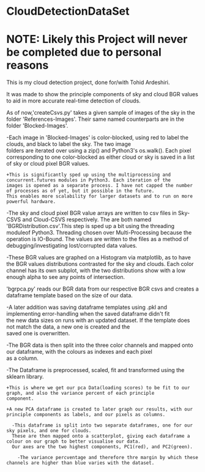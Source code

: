 # CloudDetectionDataSet


# NOTE: Likely this Project will never be completed due to personal reasons 

This is my cloud detection project, done for/with Tohid Ardeshiri.

It was made to show the principle components of sky and cloud BGR values to aid in more accurate real-time detection of clouds. 

As of now,'createCsvs.py' takes a given sample of images of the sky in the folder 'References-Images'. Their same named counterparts are in the folder 'Blocked-Images'.
  
  -Each image in 'Blocked-Images' is color-blocked, using red to label the clouds, and black to label the sky. The two image     
  folders are iterated over using a zip() and Python3's os.walk(). Each pixel corresponding to one color-blocked as either 
  cloud or sky is saved in a list of sky or cloud pixel BGR values.
  
    +This is significantly sped up using the multiprocessing and concurrent.futures modules in Python3. Each iteration of the 
    images is opened as a separate process. I have not capped the number of processes as of yet, but it possible in the future.
    This enables more scalability for larger datasets and to run on more powerful hardware.
  
  
  -The sky and cloud pixel BGR value arrays are written to csv files in Sky-CSVS and Cloud-CSVS respectively. The are both named   
  'BGRDistribution.csv'.This step is sped up a bit using the threading moduleof Python3. Threading chosen over Multi-Processing 
  because the operation is IO-Bound. The values are written to the files as a method of debugging/investigating lost/corrupted 
  data values.
  
  
  -These BGR values are graphed on a Histogram via matplotlib, as to have the BGR values distributions contrasted for the sky and 
  clouds. Each color channel has its own subplot, with the two distributions show with a low enough alpha to see any points of 
  intersection.
  

'bgrpca.py' reads our BGR data from our respective BGR csvs and creates a dataframe template based on the size of our data.

  -A later addition was saving dataframe templates using .pkl and implementing error-handling when the saved dataframe didn't fit  
  the new data sizes on runs with an updated dataset. If the template does not match the data, a new one is created and the   
  saved one is overwritten.
  
  -The BGR data is then split into the three color channels and mapped onto our dataframe, with the colours as indexes and each pixel  
  as a column.
  
  -The Dataframe is preprocessed, scaled, fit and transformed using the sklearn library.
  
    +This is where we get our pca Data(loading scores) to be fit to our graph, and also the variance percent of each principle 
    component.
    
    +A new PCA dataframe is created to later graph our results, with our principle components as labels, and our pixels as columns.
      
      -This dataframe is split into two separate dataframes, one for our sky pixels, and one for clouds.
      These are then mapped onto a scatterplot, giving each dataframe a colour on our graph to better visualise our data.
      Our axes are the two highest components, PC1(red), and PC2(green).
      
        -The variance percventage and therefore thre margin by which these channels are higher than blue varies with the dataset.
    
